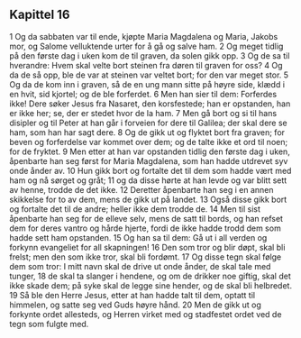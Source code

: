 ## Kapittel 16

1 Og da sabbaten var til ende, kjøpte Maria Magdalena og Maria, Jakobs mor, og Salome velluktende urter for å gå og salve ham.
2 Og meget tidlig på den første dag i uken kom de til graven, da solen gikk opp.
3 Og de sa til hverandre: Hvem skal velte bort steinen fra døren til graven for oss?
4 Og da de så opp, ble de var at steinen var veltet bort; for den var meget stor.
5 Og da de kom inn i graven, så de en ung mann sitte på høyre side, klædd i en hvit, sid kjortel; og de ble forferdet.
6 Men han sier til dem: Forferdes ikke! Dere søker Jesus fra Nasaret, den korsfestede; han er opstanden, han er ikke her; se, der er stedet hvor de la ham.
7 Men gå bort og si til hans disipler og til Peter at han går i forveien for dere til Galilea; der skal dere se ham, som han har sagt dere.
8 Og de gikk ut og flyktet bort fra graven; for beven og forferdelse var kommet over dem; og de talte ikke et ord til noen; for de fryktet.
9 Men etter at han var opstanden tidlig den første dag i uken, åpenbarte han seg først for Maria Magdalena, som han hadde utdrevet syv onde ånder av.
10 Hun gikk bort og fortalte det til dem som hadde vært med ham og nå sørget og gråt;
11 og da disse hørte at han levde og var blitt sett av henne, trodde de det ikke.
12 Deretter åpenbarte han seg i en annen skikkelse for to av dem, mens de gikk ut på landet.
13 Også disse gikk bort og fortalte det til de andre; heller ikke dem trodde de.
14 Men til sist åpenbarte han seg for de elleve selv, mens de satt til bords, og han refset dem for deres vantro og hårde hjerte, fordi de ikke hadde trodd dem som hadde sett ham opstanden.
15 Og han sa til dem: Gå ut i all verden og forkynn evangeliet for all skapningen!
16 Den som tror og blir døpt, skal bli frelst; men den som ikke tror, skal bli fordømt.
17 Og disse tegn skal følge dem som tror: I mitt navn skal de drive ut onde ånder, de skal tale med tunger,
18 de skal ta slanger i hendene, og om de drikker noe giftig, skal det ikke skade dem; på syke skal de legge sine hender, og de skal bli helbredet.
19 Så ble den Herre Jesus, etter at han hadde talt til dem, optatt til himmelen, og satte seg ved Guds høyre hånd.
20 Men de gikk ut og forkynte ordet allesteds, og Herren virket med og stadfestet ordet ved de tegn som fulgte med.
